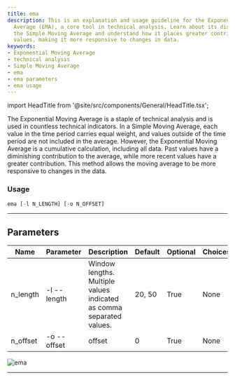 ```yaml
---
title: ema
description: This is an explanation and usage guideline for the Exponential Moving
  Average (EMA), a core tool in technical analysis. Learn about its distinction from
  the Simple Moving Average and understand how it places greater contribution on recent
  values, making it more responsive to changes in data.
keywords:
- Exponential Moving Average
- technical analysis
- Simple Moving Average
- ema
- ema parameters
- ema usage
---
```


import HeadTitle from '@site/src/components/General/HeadTitle.tsx';

<HeadTitle title="stocks /ta/ema - Reference | OpenBB Terminal Docs" />

The Exponential Moving Average is a staple of technical analysis and is used in countless technical indicators. In a Simple Moving Average, each value in the time period carries equal weight, and values outside of the time period are not included in the average. However, the Exponential Moving Average is a cumulative calculation, including all data. Past values have a diminishing contribution to the average, while more recent values have a greater contribution. This method allows the moving average to be more responsive to changes in the data.

### Usage

```python wordwrap
ema [-l N_LENGTH] [-o N_OFFSET]
```

---

## Parameters

| Name | Parameter | Description | Default | Optional | Choices |
| ---- | --------- | ----------- | ------- | -------- | ------- |
| n_length | -l  --length | Window lengths. Multiple values indicated as comma separated values. | 20, 50 | True | None |
| n_offset | -o  --offset | offset | 0 | True | None |

![ema](https://user-images.githubusercontent.com/46355364/154310578-6f4a51a8-3667-497c-9c50-7ff16e256fb6.png)

---
